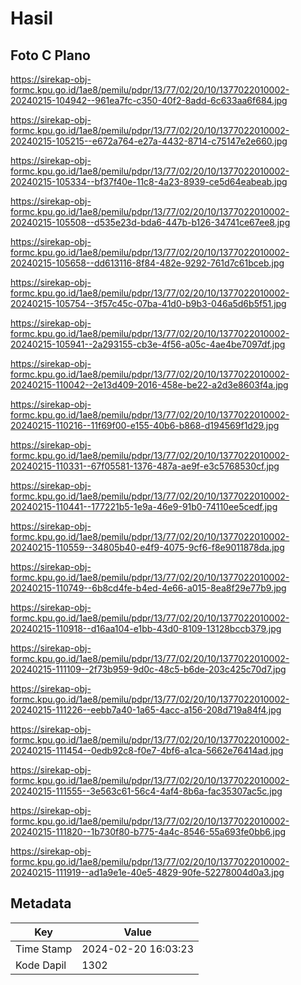 # Hasil

## Foto C Plano

https://sirekap-obj-formc.kpu.go.id/1ae8/pemilu/pdpr/13/77/02/20/10/1377022010002-20240215-104942--961ea7fc-c350-40f2-8add-6c633aa6f684.jpg

https://sirekap-obj-formc.kpu.go.id/1ae8/pemilu/pdpr/13/77/02/20/10/1377022010002-20240215-105215--e672a764-e27a-4432-8714-c75147e2e660.jpg

https://sirekap-obj-formc.kpu.go.id/1ae8/pemilu/pdpr/13/77/02/20/10/1377022010002-20240215-105334--bf37f40e-11c8-4a23-8939-ce5d64eabeab.jpg

https://sirekap-obj-formc.kpu.go.id/1ae8/pemilu/pdpr/13/77/02/20/10/1377022010002-20240215-105508--d535e23d-bda6-447b-b126-34741ce67ee8.jpg

https://sirekap-obj-formc.kpu.go.id/1ae8/pemilu/pdpr/13/77/02/20/10/1377022010002-20240215-105658--dd613116-8f84-482e-9292-761d7c61bceb.jpg

https://sirekap-obj-formc.kpu.go.id/1ae8/pemilu/pdpr/13/77/02/20/10/1377022010002-20240215-105754--3f57c45c-07ba-41d0-b9b3-046a5d6b5f51.jpg

https://sirekap-obj-formc.kpu.go.id/1ae8/pemilu/pdpr/13/77/02/20/10/1377022010002-20240215-105941--2a293155-cb3e-4f56-a05c-4ae4be7097df.jpg

https://sirekap-obj-formc.kpu.go.id/1ae8/pemilu/pdpr/13/77/02/20/10/1377022010002-20240215-110042--2e13d409-2016-458e-be22-a2d3e8603f4a.jpg

https://sirekap-obj-formc.kpu.go.id/1ae8/pemilu/pdpr/13/77/02/20/10/1377022010002-20240215-110216--11f69f00-e155-40b6-b868-d194569f1d29.jpg

https://sirekap-obj-formc.kpu.go.id/1ae8/pemilu/pdpr/13/77/02/20/10/1377022010002-20240215-110331--67f05581-1376-487a-ae9f-e3c5768530cf.jpg

https://sirekap-obj-formc.kpu.go.id/1ae8/pemilu/pdpr/13/77/02/20/10/1377022010002-20240215-110441--177221b5-1e9a-46e9-91b0-74110ee5cedf.jpg

https://sirekap-obj-formc.kpu.go.id/1ae8/pemilu/pdpr/13/77/02/20/10/1377022010002-20240215-110559--34805b40-e4f9-4075-9cf6-f8e9011878da.jpg

https://sirekap-obj-formc.kpu.go.id/1ae8/pemilu/pdpr/13/77/02/20/10/1377022010002-20240215-110749--6b8cd4fe-b4ed-4e66-a015-8ea8f29e77b9.jpg

https://sirekap-obj-formc.kpu.go.id/1ae8/pemilu/pdpr/13/77/02/20/10/1377022010002-20240215-110918--d16aa104-e1bb-43d0-8109-13128bccb379.jpg

https://sirekap-obj-formc.kpu.go.id/1ae8/pemilu/pdpr/13/77/02/20/10/1377022010002-20240215-111109--2f73b959-9d0c-48c5-b6de-203c425c70d7.jpg

https://sirekap-obj-formc.kpu.go.id/1ae8/pemilu/pdpr/13/77/02/20/10/1377022010002-20240215-111226--eebb7a40-1a65-4acc-a156-208d719a84f4.jpg

https://sirekap-obj-formc.kpu.go.id/1ae8/pemilu/pdpr/13/77/02/20/10/1377022010002-20240215-111454--0edb92c8-f0e7-4bf6-a1ca-5662e76414ad.jpg

https://sirekap-obj-formc.kpu.go.id/1ae8/pemilu/pdpr/13/77/02/20/10/1377022010002-20240215-111555--3e563c61-56c4-4af4-8b6a-fac35307ac5c.jpg

https://sirekap-obj-formc.kpu.go.id/1ae8/pemilu/pdpr/13/77/02/20/10/1377022010002-20240215-111820--1b730f80-b775-4a4c-8546-55a693fe0bb6.jpg

https://sirekap-obj-formc.kpu.go.id/1ae8/pemilu/pdpr/13/77/02/20/10/1377022010002-20240215-111919--ad1a9e1e-40e5-4829-90fe-52278004d0a3.jpg


## Metadata

| Key        | Value               |
| ---------- | ------------------- |
| Time Stamp | 2024-02-20 16:03:23 |
| Kode Dapil | 1302                |



